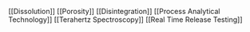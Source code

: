 [[Dissolution]]
[[Porosity]]
[[Disintegration]]
[[Process Analytical Technology]]
[[Terahertz Spectroscopy]]
[[Real Time Release Testing]]
